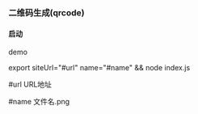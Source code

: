 ### 二维码生成(qrcode)

#### 启动
demo

export siteUrl="#url" name="#name" && node index.js

#url URL地址

#name 文件名.png